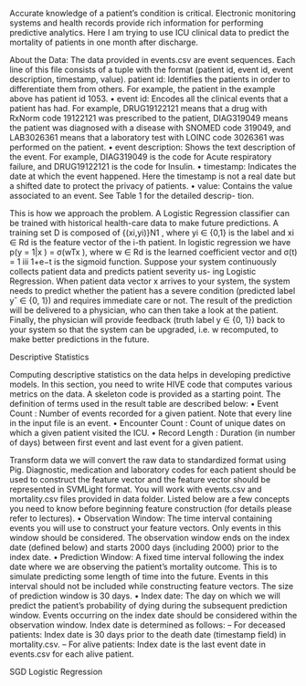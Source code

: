 Accurate knowledge of a patient’s condition is critical. Electronic monitoring systems and health records provide rich information for performing predictive analytics. Here I am trying to  use ICU clinical data to predict the mortality of patients in one month after discharge.

About the Data:
The data provided in events.csv are event sequences. Each line of this file consists of a tuple with the format (patient id, event id, event description, timestamp, value).
patient id: Identifies the patients in order to differentiate them from others. For example, the patient in the example above has patient id 1053.
• event id: Encodes all the clinical events that a patient has had. For example, DRUG19122121 means that a drug with RxNorm code 19122121 was prescribed to the patient, DIAG319049 means the patient was diagnosed with a disease with SNOMED code 319049, and LAB3026361 means that a laboratory test with LOINC code 3026361 was performed on the patient.
• event description: Shows the text description of the event. For example, DIAG319049 is the code for Acute respiratory failure, and DRUG19122121 is the code for Insulin.
• timestamp: Indicates the date at which the event happened. Here the timestamp is not a real date but a shifted date to protect the privacy of patients.
• value: Contains the value associated to an event. See Table 1 for the detailed descrip- tion.

This is how we approach the problem.
A Logistic Regression classifier can be trained with historical health-care data to make future predictions. A training set D is composed of {(xi,yi)}N1 , where yi ∈ {0,1} is the label and xi ∈ Rd is the feature vector of the i-th patient. In logistic regression we have
p(y = 1|x ) = σ(wTx ), where w ∈ Rd is the learned coefficient vector and σ(t) = 1 iii 1+e−t
is
the sigmoid function.
Suppose your system continuously collects patient data and predicts patient severity us-
ing Logistic Regression. When patient data vector x arrives to your system, the system needs to predict whether the patient has a severe condition (predicted label yˆ ∈ {0, 1}) and requires immediate care or not. The result of the prediction will be delivered to a physician, who can then take a look at the patient. Finally, the physician will provide feedback (truth label y ∈ {0, 1}) back to your system so that the system can be upgraded, i.e. w recomputed, to make better predictions in the future.

Descriptive Statistics 

Computing descriptive statistics on the data helps in developing predictive models. In this section, you need to write HIVE code that computes various metrics on the data. A skeleton code is provided as a starting point.
The definition of terms used in the result table are described below:
• Event Count : Number of events recorded for a given patient. Note that every line in the input file is an event.
• Encounter Count : Count of unique dates on which a given patient visited the ICU.
• Record Length : Duration (in number of days) between first event and last event for a given patient.

Transform data
we will convert the raw data to standardized format using Pig. Diagnostic, medication and laboratory codes for each patient should be used to construct the feature vector and the feature vector should be represented in SVMLight format. You will work with events.csv and mortality.csv files provided in data folder.
Listed below are a few concepts you need to know before beginning feature construction (for details please refer to lectures).
• Observation Window: The time interval containing events you will use to construct your feature vectors. Only events in this window should be considered. The observation window ends on the index date (defined below) and starts 2000 days (including 2000) prior to the index date.
• Prediction Window: A fixed time interval following the index date where we are observing the patient’s mortality outcome. This is to simulate predicting some length of time into the future. Events in this interval should not be included while constructing feature vectors. The size of prediction window is 30 days.
• Index date: The day on which we will predict the patient’s probability of dying during the subsequent prediction window. Events occurring on the index date should be considered within the observation window. Index date is determined as follows:
– For deceased patients: Index date is 30 days prior to the death date (timestamp field) in mortality.csv.
– For alive patients: Index date is the last event date in events.csv for each alive patient.

SGD Logistic Regression

